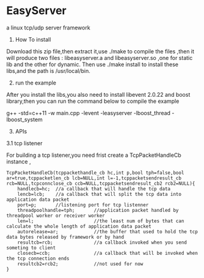 # EasyServer
a  linux tcp/udp server framework

1. How To install

Download this zip file,then extract it,use ./make to compile the files ,then it will produce two files : libeasyserver.a and 
libeasyserver.so ,one for static lib and the other for dynamic. Then use ./make install to install these libs,and the path is 
/usr/local/bin.

2. run the example

After you install the libs,you also need to install libevent 2.0.22 and boost library,then you can run the command below to compile the example

g++  -std=c++11 -w main.cpp -levent -leasyserver -lboost_thread -lboost_system


3. APIs

3.1 tcp listener

For building a tcp listener,you need frist create a TcpPacketHandleCb instance ,


	TcpPacketHandleCb(tcppackethandle_cb hc,int p,bool tph=false,bool ar=true,tcppacketlen_cb lcb=NULL,int l=-1,tcppacketsendresult_cb rcb=NULL,tcpconnclose_cb ccb=NULL,tcppacketsendresult_cb2 rcb2=NULL){
		handlecb=hc;  //a callback that will handle the tcp data
		lencb=lcb;    //a callback that will split the tcp data into application data packet
		port=p;       //listening port for tcp listenner
		threadpoolhandle=tph;       //application packet handled by threadpool worker or receiver worker
		len=l;                      //the least num of bytes that can calculate the whole length of application data packet 
		autorelease=ar;             //the buffer that used to hold the tcp data bytes released by framework or by hand
		resultcb=rcb;               //a callback invoked when you send someting to client
		closecb=ccb;                //a callback that will be invoked when the tcp connection ends 
		resultcb2=rcb2;             //not used for now
	}

